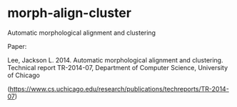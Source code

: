 morph-align-cluster
===================

Automatic morphological alignment and clustering

Paper:

Lee, Jackson L. 2014. Automatic morphological alignment and clustering. Technical report TR-2014-07, Department of Computer Science, University of Chicago

(https://www.cs.uchicago.edu/research/publications/techreports/TR-2014-07)

